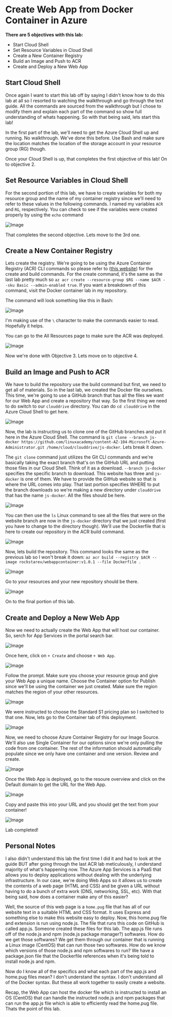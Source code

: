 # Create Web App from Docker Container in Azure

**There are 5 objectives with this lab:**
* Start Cloud Shell
* Set Resource Variables in Cloud Shell
* Create a New Container Registry
* Build an Image and Push to ACR
* Create and Deploy a New Web App


## Start Cloud Shell

Once again I want to start this lab off by saying I didn't know how to do this lab at all so I resorted to watching the walkthrough and go through the text guide. All the commands are sourced from the walkthrough but I chose to modify them and explain each part of the command so show full understanding of whats happening. So with that being said, lets start this lab!

In the first part of the lab, we'll need to get the Azure Cloud Shell up and running. No walkthrough. We've done this before. Use Bash and make sure the location matches the location of the storage account in your resource group (RG) though. 

Once your Cloud Shell is up,  that completes the first objective of this lab! On to objective 2. 

## Set Resource Variables in Cloud Shell

For the second portion of this lab, we have to create variables for both my resource group and the name of my container registry since we'll need to refer to these values in the following commands. I named my variables `ACR` and `RG`, respectively.  You can check to see if the variables were created properly by using the `echo` command

![Image](AzureWebAppContainer1.png)


That completes the second objective. Lets move to the 3rd one. 

## Create a New Container Registry

Lets create the registry. We're going to be using the Azure Container Registry (ACR) CLI commands so please refer to ([this website](https://learn.microsoft.com/en-us/cli/azure/acr?view=azure-cli-latest)) for the create and build commands. For the create command, it's the same as the last lab pretty much so `az acr create --resource-group $RG --name $ACR --sku Basic --admin-enabled true`. If you want a breakdown of this command, visit the Docker container lab in my repository. 

The command will look something like this in Bash:

![Image](AzureWebAppContainer2.png)

I'm making use of the `\` character to make the commands easier to read. Hopefully it helps. 

You can go to the All Resources page to make sure the ACR was deployed.

![Image](AzureWebAppContainer3.png)


Now we're done with Objective 3. Lets move on to objective 4.

## Build an Image and Push to ACR

We have to build the repository use the build command but first, we need to get all of materials. So in the last lab, we created the Docker file ourselves. This time, we're going to use a GitHub branch that has all the files we want for our Web App and create a repository that way. So the first thing we need to do switch to our `clouddrive` directory. You can do `cd clouddrive` in the Azure Cloud Shell to get here. 

![Image](AzureWebAppContainer4.png)

Now, the lab is instructing us to clone one of the GitHub branches and put it here in the Azure Cloud Shell. The command is `git clone --branch js-docker https://github.com/linuxacademy/content-AZ-104-Microsoft-Azure-Administrator.git /home/cloud/clouddrive/js-docker`. Lets break it down.

The `git clone` command just utilizes the Git CLI commands and we're basically taking the exact branch that's on the GitHub URL and putting those files in our Cloud Shell. Think of it as a download. `--branch js-docker` specifies the specific branch to download. This website has three and `js-docker` is one of them. We have to provide the GitHub website so that is where the URL comes into play. That last portion specifies WHERE to put the branch downloads so we're making a new directory under `clouddrive` that has the name `js-docker`. All the files should be here. 

![Image](AzureWebAppContainer5.png)

You can then use the `ls` Linux command to see all the files that were on the website branch are now in the `js-docker` directory that we just created (first you have to change to the directory though). We'll use the Dockerfile that is here to create our repository in the ACR build command. 

![Image](AzureWebAppContainer6.png)

Now, lets build the repository. This command looks the same as the previous lab so I won't break it down: `az acr build --registry $ACR --image rockstarev/webappcontainer:v1.0.1 --file Dockerfile .`

![Image](AzureWebAppContainer7.png)

Go to your resources and your new repository should be there. 

![Image](AzureWebAppContainer8.png)

On to the final portion of this lab.

## Create and Deploy a New Web App

Now we need to actually create the Web App that will host our container. So, serch for App Services in the portal search bar. 

![Image](AzureWebAppContainer9.png)

Once here, click on `+ Create` and choose `+ Web App`. 

![Image](AzureWebAppContainer10.png)

Follow the prompt. Make sure you choose your resource group and give your Web App a unique name. Choose the Container option for Publish since we'll be using the container we just created. Make sure the region matches the region of your other resources. 

![Image](AzureWebAppContainer11.png)

We were instructed to choose the Standard S1 pricing plan so I switched to that one. Now, lets go to the Container tab of this deployment. 

![Image](AzureWebAppContainer12.png)

Now, we need to choose Azure Container Registry for our Image Source. We'll also use Single Container for our options since we're only pulling the code from one container. The rest of the information should automatically populate since we only have one container and one version. Review and create. 

![Image](AzureWebAppContainer13.png)

Once the Web App is deployed, go to the resoure overview and click on the Default domain to get the URL for the Web App. 

![Image](AzureWebAppContainer14.png)

Copy and paste this into your URL and you should get the text from your container!

![Image](AzureWebAppContainer15.png)

Lab completed!

## Personal Notes

I also didn't understand this lab the first time I did it and had to look at the guide BUT after going through the last ACR lab meticulously, I understand majority of what's happening now. The Azure App Services is a PaaS that allows you to deploy applications without dealing with the underlying infrastructure. In our case, we're doing Web Apps so it allows us to create the contents of a web page (HTML and CSS) and be given a URL without having to do a bunch of extra work (DNS, networking, SSL, etc). With that being said, how does a container make any of this easier? 

Well, the source of this web page is a `home.pug` file that has all of our website text in a suitable HTML and CSS format. It uses Express and something else to make this website easy to deploy. Now, this home.pug file and extension is run using node.js. The file that runs this code on GitHub is called app.js. Someone created these files for this lab. The app.js file runs off of the node.js and npm (node.js package manager?) softwares. How do we get those softwares? We get them through our container that is running a Linux image (CentOS) that can run those two softwares. How do we know which versions of those node.js and npm softwares to run? We have a package.json file that the Dockerfile references when it's being told to install node.js and npm. 

Now do I know all of the specifics and what each part of the app.js and home.pug files mean? I don't understand the syntax. I don't understand all of the Docker syntax. But these all work together to easily create a website. 

Recap, the Web App can host the docker file which is instructed to install an OS (CentOS) that can handle the instructed node.js and npm packages that can run the app.js file which is able to efficiently read the home.pug file. Thats the  point of this lab. 
